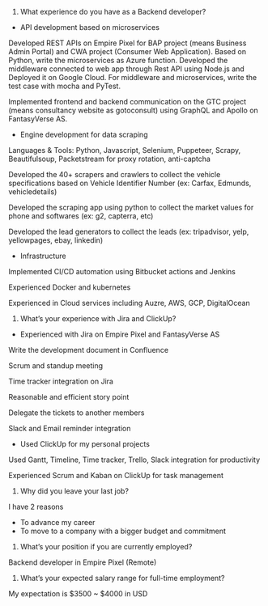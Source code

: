 1. What experience do you have as a Backend developer?

- API development based on microservices

Developed REST APIs on Empire Pixel for BAP project (means Business Admin Portal) and CWA project (Consumer Web Application). Based on Python, write the microservices as Azure function. Developed the middleware connected to web app through Rest API using Node.js and Deployed it on Google Cloud. For middleware and microservices, write the test case with mocha and PyTest.

Implemented frontend and backend communication on the GTC project (means consultancy website as gotoconsult) using GraphQL and Apollo on FantasyVerse AS.

- Engine development for data scraping

Languages & Tools: Python, Javascript, Selenium, Puppeteer, Scrapy, Beautifulsoup, Packetstream for proxy rotation, anti-captcha

Developed the 40+ scrapers and crawlers to collect the vehicle specifications based on Vehicle Identifier Number (ex: Carfax, Edmunds, vehicledetails)

Developed the scraping app using python to collect the market values for phone and softwares (ex: g2, capterra, etc)

Developed the lead generators to collect the leads (ex: tripadvisor, yelp, yellowpages, ebay, linkedin)

- Infrastructure

Implemented CI/CD automation using Bitbucket actions and Jenkins

Experienced Docker and kubernetes

Experienced in Cloud services including Auzre, AWS, GCP, DigitalOcean

1. What’s your experience with Jira and ClickUp?

- Experienced with Jira on Empire Pixel and FantasyVerse AS

Write the development document in Confluence

Scrum and standup meeting

Time tracker integration on Jira

Reasonable and efficient story point

Delegate the tickets to another members

Slack and Email reminder integration

- Used ClickUp for my personal projects

Used Gantt, Timeline, Time tracker, Trello, Slack integration for productivity

Experienced Scrum and Kaban on ClickUp for task management

1. Why did you leave your last job?

I have 2 reasons

- To advance my career
- To move to a company with a bigger budget and commitment

1. What’s your position if you are currently employed?

Backend developer in Empire Pixel (Remote)

1. What’s your expected salary range for full-time employment?

My expectation is $3500 ~ $4000 in USD
